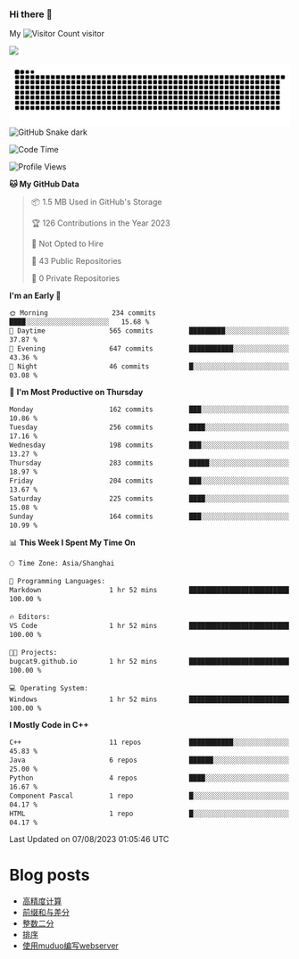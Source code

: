 ### Hi there 👋

My ![Visitor Count](https://profile-counter.glitch.me/bugcat9/count.svg) visitor
<!--
**bugcat9/bugcat9** is a ✨ _special_ ✨ repository because its `README.md` (this file) appears on your GitHub profile.

Here are some ideas to get you started:

- 🔭 I’m currently working on ...
- 🌱 I’m currently learning ...
- 👯 I’m looking to collaborate on ...
- 🤔 I’m looking for help with ...
- 💬 Ask me about ...
- 📫 How to reach me: ...
- 😄 Pronouns: ...
- ⚡ Fun fact: ...
-->
![](https://github-readme-stats.vercel.app/api?username=bugcat9)

![GitHub Snake Light](https://raw.githubusercontent.com/bugcat9/bugcat9/output/github-contribution-grid-snake.svg#gh-light-mode-only)
![GitHub Snake dark](github-snake-dark.svg#gh-dark-mode-only)


<!--START_SECTION:waka-->
![Code Time](http://img.shields.io/badge/Code%20Time-873%20hrs%203%20mins-blue)

![Profile Views](http://img.shields.io/badge/Profile%20Views-5-blue)

**🐱 My GitHub Data** 

> 📦 1.5 MB Used in GitHub's Storage 
 > 
> 🏆 126 Contributions in the Year 2023
 > 
> 🚫 Not Opted to Hire
 > 
> 📜 43 Public Repositories 
 > 
> 🔑 0 Private Repositories 
 > 
**I'm an Early 🐤** 

```text
🌞 Morning                234 commits         ████░░░░░░░░░░░░░░░░░░░░░   15.68 % 
🌆 Daytime                565 commits         █████████░░░░░░░░░░░░░░░░   37.87 % 
🌃 Evening                647 commits         ███████████░░░░░░░░░░░░░░   43.36 % 
🌙 Night                  46 commits          █░░░░░░░░░░░░░░░░░░░░░░░░   03.08 % 
```
📅 **I'm Most Productive on Thursday** 

```text
Monday                   162 commits         ███░░░░░░░░░░░░░░░░░░░░░░   10.86 % 
Tuesday                  256 commits         ████░░░░░░░░░░░░░░░░░░░░░   17.16 % 
Wednesday                198 commits         ███░░░░░░░░░░░░░░░░░░░░░░   13.27 % 
Thursday                 283 commits         █████░░░░░░░░░░░░░░░░░░░░   18.97 % 
Friday                   204 commits         ███░░░░░░░░░░░░░░░░░░░░░░   13.67 % 
Saturday                 225 commits         ████░░░░░░░░░░░░░░░░░░░░░   15.08 % 
Sunday                   164 commits         ███░░░░░░░░░░░░░░░░░░░░░░   10.99 % 
```


📊 **This Week I Spent My Time On** 

```text
🕑︎ Time Zone: Asia/Shanghai

💬 Programming Languages: 
Markdown                 1 hr 52 mins        █████████████████████████   100.00 % 

🔥 Editors: 
VS Code                  1 hr 52 mins        █████████████████████████   100.00 % 

🐱‍💻 Projects: 
bugcat9.github.io        1 hr 52 mins        █████████████████████████   100.00 % 

💻 Operating System: 
Windows                  1 hr 52 mins        █████████████████████████   100.00 % 
```

**I Mostly Code in C++** 

```text
C++                      11 repos            ███████████░░░░░░░░░░░░░░   45.83 % 
Java                     6 repos             ██████░░░░░░░░░░░░░░░░░░░   25.00 % 
Python                   4 repos             ████░░░░░░░░░░░░░░░░░░░░░   16.67 % 
Component Pascal         1 repo              █░░░░░░░░░░░░░░░░░░░░░░░░   04.17 % 
HTML                     1 repo              █░░░░░░░░░░░░░░░░░░░░░░░░   04.17 % 
```




 Last Updated on 07/08/2023 01:05:46 UTC
<!--END_SECTION:waka-->
# Blog posts
<!-- BLOG-POST-LIST:START -->
- [高精度计算](https://bugcat.top/2023/07/03/%E7%AE%97%E6%B3%95%E5%AD%A6%E4%B9%A0/3.%E9%AB%98%E7%B2%BE%E5%BA%A6%E8%AE%A1%E7%AE%97/)
- [前缀和与差分](https://bugcat.top/2023/07/03/%E7%AE%97%E6%B3%95%E5%AD%A6%E4%B9%A0/4.%E5%89%8D%E7%BC%80%E5%92%8C%E4%B8%8E%E5%B7%AE%E5%88%86/)
- [整数二分](https://bugcat.top/2023/07/01/%E7%AE%97%E6%B3%95%E5%AD%A6%E4%B9%A0/2.%E6%95%B4%E6%95%B0%E4%BA%8C%E5%88%86/)
- [排序](https://bugcat.top/2023/07/01/%E7%AE%97%E6%B3%95%E5%AD%A6%E4%B9%A0/1.%E6%8E%92%E5%BA%8F/)
- [使用muduo编写webserver](https://bugcat.top/2023/02/13/Linux/%E4%BB%8E0%E5%BC%80%E5%A7%8B%E6%9E%84%E5%BB%BAmuduo/%E4%BD%BF%E7%94%A8muduo%E7%BC%96%E5%86%99webserver/)
<!-- BLOG-POST-LIST:END -->
